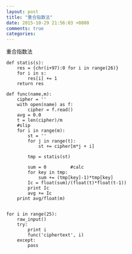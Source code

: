 ```yaml
---
layout: post
title: "重合指数法"
date: 2015-10-29 21:56:03 +0800
comments: true
categories: 
---
```


重合指数法

    def statis(s):
        res = {chr(i+97):0 for i in range(26)}
    	for i in s:
    		res[i] += 1
    	return res
    
    def func(name,m):
    	cipher = ''
    	with open(name) as f:	
    		cipher = f.read()
    	avg = 0.0
    	t = len(cipher)/m
    	#slip
    	for i in range(m):
    		st = ''
    		for j in range(t):
    			st += cipher[m*j + i]
    		
    		tmp = statis(st)
    				
    		sum = 0			#calc
    		for key in tmp:
    			sum += (tmp[key]-1)*tmp[key]
    		Ic = float(sum)/(float(t)*float(t-1))
    		print Ic
    		avg += Ic
    	print avg/float(m)
    
    
    for i in range(25):
    	raw_input()
    	try:
    		print i
    		func('ciphertext', i)
    	except:
    		pass
